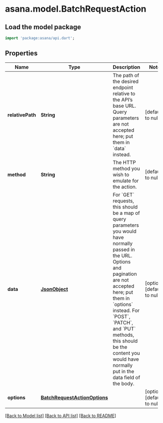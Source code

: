 # asana.model.BatchRequestAction

## Load the model package
```dart
import 'package:asana/api.dart';
```

## Properties
Name | Type | Description | Notes
------------ | ------------- | ------------- | -------------
**relativePath** | **String** | The path of the desired endpoint relative to the API’s base URL. Query parameters are not accepted here; put them in &#x60;data&#x60; instead. | [default to null]
**method** | **String** | The HTTP method you wish to emulate for the action. | [default to null]
**data** | [**JsonObject**](.md) | For &#x60;GET&#x60; requests, this should be a map of query parameters you would have normally passed in the URL. Options and pagination are not accepted here; put them in &#x60;options&#x60; instead. For &#x60;POST&#x60;, &#x60;PATCH&#x60;, and &#x60;PUT&#x60; methods, this should be the content you would have normally put in the data field of the body. | [optional] [default to null]
**options** | [**BatchRequestActionOptions**](BatchRequestActionOptions.md) |  | [optional] [default to null]

[[Back to Model list]](../README.md#documentation-for-models) [[Back to API list]](../README.md#documentation-for-api-endpoints) [[Back to README]](../README.md)


